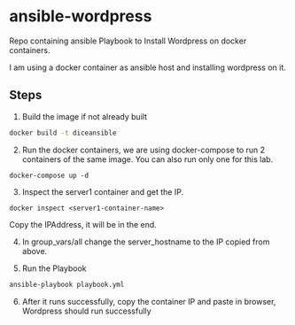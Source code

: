 # ansible-wordpress
Repo containing ansible Playbook to Install Wordpress on docker containers.

I am using a docker container as ansible host and installing wordpress on it.


## Steps

1. Build the image if not already built

```sh
docker build -t diceansible
```

2. Run the docker containers, we are using docker-compose to run 2 containers of the same image. You can also run only one for this lab.

```
docker-compose up -d
```

3. Inspect the server1 container and get the IP.

```
docker inspect <server1-container-name>
```

Copy the IPAddress, it will be in the end.

4. In group_vars/all change the server_hostname to the IP copied from above.

5. Run the Playbook 

```sh
ansible-playbook playbook.yml
```

6. After it runs successfully, copy the container IP and paste in browser, Wordpress should run successfully

